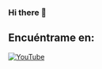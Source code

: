 ### Hi there 👋

## Encuéntrame en:

[![YouTube](https://img.shields.io/badge/YouTube-bornyxD-FF0000?style=for-the-badge&logo=youtube&logoColor=white&labelColor=101010)](https://www.youtube.com/@bornyxd6829)

